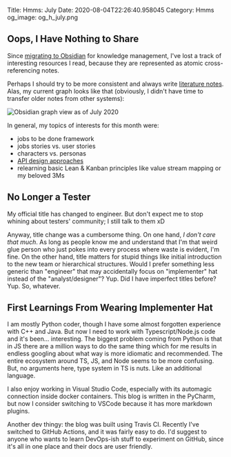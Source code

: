 Title: Hmms: July
Date: 2020-08-04T22:26:40.958045
Category: Hmms
og_image: og_h_july.png

## Oops, I Have Nothing to Share

Since [migrating to Obsidian]({filename}/articles/2020/2020-07-03-knowledge-management-tools.md) for knowledge management, I've lost a track of interesting resources I read, because they are represented as atomic cross-referencing notes.

Perhaps I should try to be more consistent and always write [literature notes](https://www.lesswrong.com/posts/T382CLwAjsy3fmecf/how-to-take-smart-notes-ahrens-2017). Alas, my current graph looks like that (obviously, I didn't have time to transfer older notes from other systems):

![Obsidian graph view as of July 2020]({attach}/images/obsidian_july_2020.png)


In general, my topics of interests for this month were:

- jobs to be done framework
- jobs stories vs. user stories
- characters vs. personas
- [API design approaches](https://tyk.io/api-design-methodologies/) 
- relearning basic Lean & Kanban principles like value stream mapping or my beloved 3Ms

## No Longer a Tester
My official title has changed to engineer. But don't expect me to stop whining about testers' community; I still talk to them xD 

Anyway, title change was a cumbersome thing. On one hand, _I don't care that much_. As long as people know me and understand that I'm that weird glue person who just pokes into every process where waste is evident, I'm fine. On the other hand, title matters for stupid things like initial introduction to the new team or hierarchical structures. Would I prefer something less generic than "engineer" that may accidentally focus on "implementer" hat instead of the "analyst/designer"? Yup. Did I have imperfect titles before? Yup. So, whatever.

## First Learnings From Wearing Implementer Hat
I am mostly Python coder, though I have some almost forgotten experience with C++ and Java. But now I need to work with Typescript/Node.js code and it's been... interesting. The biggest problem coming from Python is that in JS there are a million ways to do the same thing which for me results in endless googling about what way is more idiomatic and recommended. The entire ecosystem around TS, JS, and Node seems to be more confusing. But, no arguments here, type system in TS is nuts. Like an additional language. 

I also enjoy working in Visual Studio Code, especially with its automagic connection inside docker containers. This blog is written in the PyCharm, but now I consider switching to VSCode because it has more markdown plugins. 

Another dev thingy: the blog was built using Travis CI. Recently I've switched to GitHub Actions, and it was fairly easy to do. I'd suggest to anyone who wants to learn DevOps-ish stuff to experiment on GitHub, since it's all in one place and their docs are user friendly.


